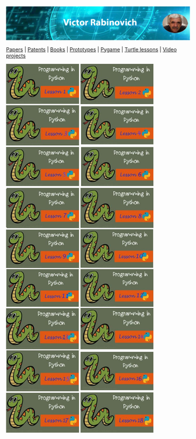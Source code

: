![Header Image](https://raw.githubusercontent.com/victenna/vrabinovich/main/Images/Header.png)

[Papers](papers.md) | [Patents](patents.md) | [Books](books.md) | [Prototypes](prototypes.md) | [Pygame](pygame.md) | [Turtle lessons](turtle_lessons.md) | [Video projects](video_projects.md)

[![Cover of the Book](https://raw.githubusercontent.com/victenna/vrabinovich/main/Turtle/Image_tr1.png)](https://github.com/victenna/Turtle-Lessons/blob/main/Turtle-Lesson-1.pdf)
[![Cover of the Book](https://raw.githubusercontent.com/victenna/vrabinovich/main/Turtle/Image_tr2.png)](https://github.com/victenna/Turtle-Lessons/blob/main/Turtle-Lesson-2.pdf)
[![Cover of the Book](https://raw.githubusercontent.com/victenna/vrabinovich/main/Turtle/Image_tr3.png)](https://github.com/victenna/Turtle-Lessons/blob/main/Turtle-Lesson-3.pdf)
[![Cover of the Book](https://raw.githubusercontent.com/victenna/vrabinovich/main/Turtle/Image_tr4.png)](https://github.com/victenna/Turtle-Lessons/blob/main/Turtle-Lesson-4.pdf)
[![Cover of the Book](https://raw.githubusercontent.com/victenna/vrabinovich/main/Turtle/Image_tr5.png)](https://github.com/victenna/Turtle-Lessons/blob/main/Turtle-Lesson-5.pdf)
[![Cover of the Book](https://raw.githubusercontent.com/victenna/vrabinovich/main/Turtle/Image_tr6.png)](https://github.com/victenna/Turtle-Lessons/blob/main/Turtle-Lesson-6.pdf)
[![Cover of the Book](https://raw.githubusercontent.com/victenna/vrabinovich/main/Turtle/Image_tr7.png)](https://github.com/victenna/Turtle-Lessons/blob/main/Turtle-Lesson-7.pdf)
[![Cover of the Book](https://raw.githubusercontent.com/victenna/vrabinovich/main/Turtle/Image_tr8.png)](https://github.com/victenna/Turtle-Lessons/blob/main/Turtle-Lesson-8.pdf)
[![Cover of the Book](https://raw.githubusercontent.com/victenna/vrabinovich/main/Turtle/Image_tr9.png)](https://github.com/victenna/Turtle-Lessons/blob/main/Turtle-Lesson-9.pdf)
[![Cover of the Book](https://raw.githubusercontent.com/victenna/vrabinovich/main/Turtle/Image_tr10.png)](https://github.com/victenna/Turtle-Lessons/blob/main/Turtle-Lesson-10.pdf)
[![Cover of the Book](https://raw.githubusercontent.com/victenna/vrabinovich/main/Turtle/Image_tr11.png)](https://github.com/victenna/Turtle-Lessons/blob/main/Turtle-Lesson-11.pdf)
[![Cover of the Book](https://raw.githubusercontent.com/victenna/vrabinovich/main/Turtle/Image_tr12.png)](https://github.com/victenna/Turtle-Lessons/blob/main/Turtle-Lesson-12.pdf)
[![Cover of the Book](https://raw.githubusercontent.com/victenna/vrabinovich/main/Turtle/Image_tr13.png)](https://github.com/victenna/Turtle-Lessons/blob/main/Turtle-Lesson-13.pdf)
[![Cover of the Book](https://raw.githubusercontent.com/victenna/vrabinovich/main/Turtle/Image_tr14.png)](https://github.com/victenna/Turtle-Lessons/blob/main/Turtle-Lesson-14.pdf)
[![Cover of the Book](https://raw.githubusercontent.com/victenna/vrabinovich/main/Turtle/Image_tr15.png)](https://github.com/victenna/Turtle-Lessons/blob/main/Turtle-Lesson-15.pdf)
[![Cover of the Book](https://raw.githubusercontent.com/victenna/vrabinovich/main/Turtle/Image_tr16.png)](https://github.com/victenna/Turtle-Lessons/blob/main/Turtle-Lesson-16.pdf)
[![Cover of the Book](https://raw.githubusercontent.com/victenna/vrabinovich/main/Turtle/Image_tr17.png)](https://github.com/victenna/Turtle-Lessons/blob/main/Turtle-Lesson-17.pdf)
[![Cover of the Book](https://raw.githubusercontent.com/victenna/vrabinovich/main/Turtle/Image_tr18.png)](https://github.com/victenna/Turtle-Lessons/blob/main/Turtle-Lesson-18.pdf)










